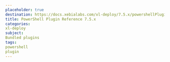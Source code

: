 ```yaml
---
placeholder: true
destination: https://docs.xebialabs.com/xl-deploy/7.5.x/powershellPluginManual.html
title: PowerShell Plugin Reference 7.5.x
categories:
xl-deploy
subject:
Bundled plugins
tags:
powershell
plugin
---
```

